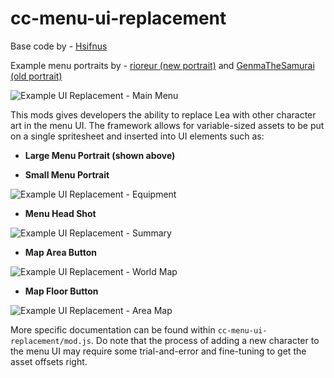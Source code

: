 # cc-menu-ui-replacement

Base code by - [Hsifnus](https://github.com/Hsifnus)

Example menu portraits by - [rioreur (new portrait)](https://www.deviantart.com/riolea) and [GenmaTheSamurai (old portrait)](https://twitter.com/GenmaTheSamurai)

![Example UI Replacement - Main Menu](https://media.giphy.com/media/ThpPXXUaMnHM4Rh47H/giphy.gif)

This mods gives developers the ability to replace Lea with other character art in the menu UI. The framework allows for variable-sized assets to be put on a single spritesheet and inserted into UI elements such as:

* **Large Menu Portrait (shown above)**

* **Small Menu Portrait**

![Example UI Replacement - Equipment](https://gyazo.com/c760cc9ed465974672823bb1451107e3.png)

* **Menu Head Shot**

![Example UI Replacement - Summary](https://i.gyazo.com/5bb6fc575c4bcfd81e16befbc215f622.png)

* **Map Area Button**

![Example UI Replacement - World Map](https://i.gyazo.com/59bcaad33f48d8d6abb6e17929e7bb7f.png)

* **Map Floor Button**

![Example UI Replacement - Area Map](https://i.gyazo.com/4eb0d6c89f7dedc1982e78031b82baa7.png)

More specific documentation can be found within `cc-menu-ui-replacement/mod.js`. Do note that the process of adding a new character to the menu UI may require some trial-and-error and fine-tuning to get the asset offsets right.
